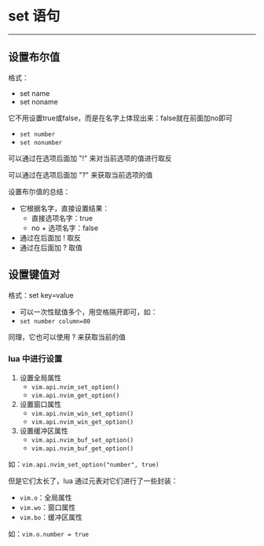 # set 语句
---

## 设置布尔值

格式：
- set name
- set noname

它不用设置true或false，而是在名字上体现出来：false就在前面加no即可
- `set number`
- `set nonumber`

可以通过在选项后面加 "!" 来对当前选项的值进行取反

可以通过在选项后面加 "?" 来获取当前选项的值

设置布尔值的总结：
- 它根据名字，直接设置结果：
	- 直接选项名字：true
	- no + 选项名字：false
- 通过在后面加 ! 取反
- 通过在后面加 ? 取值

## 设置键值对

格式：set key=value
- 可以一次性赋值多个，用空格隔开即可，如：
- `set number column=80`

同理，它也可以使用 ? 来获取当前的值

### lua 中进行设置

1. 设置全局属性
	- `vim.api.nvim_set_option()`
	- `vim.api.nvim_get_option()`
2. 设置窗口属性
	- `vim.api.nvim_win_set_option()`
	- `vim.api.nvim_win_get_option()`
3. 设置缓冲区属性
	- `vim.api.nvim_buf_set_option()`
	- `vim.api.nvim_buf_get_option()`

如：`vim.api.nvim_set_option("number", true)`

但是它们太长了，lua 通过元表对它们进行了一些封装：
- `vim.o`：全局属性 
- `vim.wo`：窗口属性
- `vim.bo`：缓冲区属性

如：`vim.o.number = true`
